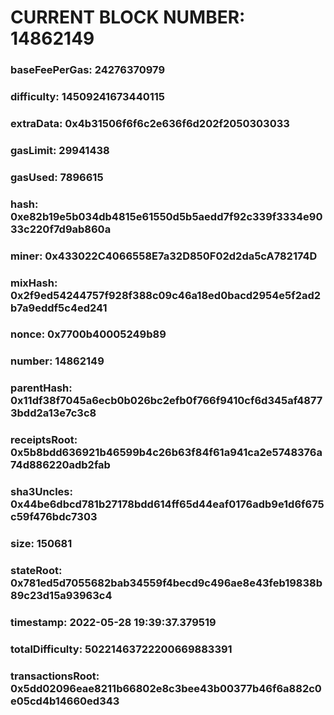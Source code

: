 # CURRENT BLOCK NUMBER: 14862149

### baseFeePerGas: 24276370979
### difficulty: 14509241673440115
### extraData: 0x4b31506f6f6c2e636f6d202f2050303033
### gasLimit: 29941438
### gasUsed: 7896615
### hash: 0xe82b19e5b034db4815e61550d5b5aedd7f92c339f3334e9033c220f7d9ab860a
### miner: 0x433022C4066558E7a32D850F02d2da5cA782174D
### mixHash: 0x2f9ed54244757f928f388c09c46a18ed0bacd2954e5f2ad2b7a9eddf5c4ed241
### nonce: 0x7700b40005249b89
### number: 14862149
### parentHash: 0x11df38f7045a6ecb0b026bc2efb0f766f9410cf6d345af48773bdd2a13e7c3c8
### receiptsRoot: 0x5b8bdd636921b46599b4c26b63f84f61a941ca2e5748376a74d886220adb2fab
### sha3Uncles: 0x44be6dbcd781b27178bdd614ff65d44eaf0176adb9e1d6f675c59f476bdc7303
### size: 150681
### stateRoot: 0x781ed5d7055682bab34559f4becd9c496ae8e43feb19838b89c23d15a93963c4
### timestamp: 2022-05-28 19:39:37.379519
### totalDifficulty: 50221463722200669883391
### transactionsRoot: 0x5dd02096eae8211b66802e8c3bee43b00377b46f6a882c0e05cd4b14660ed343
